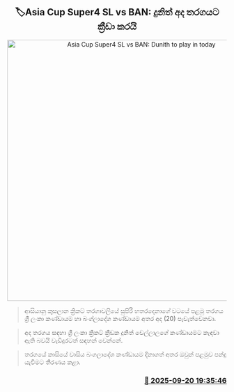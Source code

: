<p align='center'><b><h2 align='center' title='Asia Cup Super4 SL vs BAN: Dunith to play in today's match'>🏷Asia Cup Super4 SL vs BAN: දුනිත් අද තරගයට ක්‍රීඩා කරයි</h2></b></p>
<p align='center'><img src='https://helakuru.sgp1.cdn.digitaloceanspaces.com/esana/images/lib/dunith-wellalage-odi.jpg' width='600' alt='Asia Cup Super4 SL vs BAN: Dunith to play in today's match'></p>

> ආසියානු කුසලාන ක්‍රිකට් තරගාවලියේ සුපිරි හතරදෙනාගේ වටයේ පළමු තරගය ශ්‍රී ලංකා කණ්ඩායම හා බංග්ලාදේශ කණ්ඩායම අතර අද (20) පැවැත්වෙනවා.

> අද තරගය සඳහා ශ්‍රී ලංකා ක්‍රිකට් ක්‍රීඩක දුනිත් වෙල්ලාලගේ කණ්ඩායමට කැඳවා ඇති බවයි වැඩිදුරටත් සඳහන් වෙන්නේ.

> තරගයේ කාසියේ වාසිය බංගලාදේශ කණ්ඩායම දිනාගත් අතර ඔවුන් පළමුව පන්දු යැවීමට තීරණය කළා.



<h3 align='right'><a href='https://www.helakuru.lk/esana/p/113823/'>📅 2025-09-20 19:35:46</a></h3>
